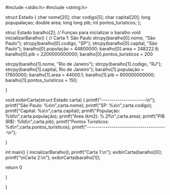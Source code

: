 #include <stdio.h>
#include <string.h>


struct Estado {
    char nome[20];
    char codigo[5];
    char capital[20];
    long popupalaçao;
    double area;
    long long pib;
    int pontos_turisticos;
};

struc Estado baralho[2];
// Funçao para inicializar o baralho 
void inicializarBaralho() {
    // Carta 1: São Paulo
    strcpy(baralho[0].nome, "São Paulo");
    strcpy(baralho[0].codigo, "SP");
    strcpy(baralho[0].capital, "São Paulo");
    baralho[0].população = 44800000;
    baralho[0].area = 248222.8;
    baralho[0].pib = 2200000000000;
    baralho[0].pontos_turisticos = 200

 strcpy(baralho[1].nome, "Rio de Janeiro");
 strcpy(baralho[1].codigo, "RJ");
 strcpy(baralho[1].capital, Rio de Janeiro");
 baralho[1].população = 17600000;
 baralho[1].area = 44000.1;
 baralho[1].pib = 900000000000;
 baralho[1].pontos_turisticos = 150;
    
}

void exibirCarta(struct Estado carta) {
    printf("----------------------\n");
    printf("São Paulo: %s\n",carta.nome);
    printf("SP: %s\n",carta.codigo);
    printf("Capital: %s\n",carta.capital);
    printf("População: %ld\n",carta.população);
    printf("Area (km2): %.2f\n",carta.area);
    printf("PIB (R$): %lld\n",carta.pib);
    printf("Pontos Turisticos: %d\n",carta.pontos_turisticos);
    printf("---------------------------------------\n");
    
    
}
    
int main() {
    inicializarBaralho();
    printf("Carta 1:\n");
    exibirCarta(baralho[0]);
    printf("\nCarta 2:\n");
    exibirCarta(baralho[1]);

return 0

}    




































    
 






}
